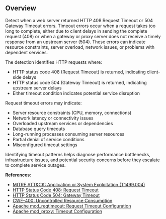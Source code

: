 ## Overview

Detect when a web server returned HTTP 408 Request Timeout or 504 Gateway Timeout errors. Timeout errors occur when a request takes too long to complete, either due to client delays in sending the complete request (408) or when a gateway or proxy server does not receive a timely response from an upstream server (504). These errors can indicate resource constraints, server overload, network issues, or problems with dependent services.

The detection identifies HTTP requests where:
- HTTP status code 408 (Request Timeout) is returned, indicating client-side delays
- HTTP status code 504 (Gateway Timeout) is returned, indicating upstream server delays
- Either timeout condition indicates potential service disruption

Request timeout errors may indicate:
- Server resource constraints (CPU, memory, connections)
- Network latency or connectivity issues
- Overloaded upstream services or dependencies
- Database query timeouts
- Long-running processes consuming server resources
- Partial denial of service conditions
- Misconfigured timeout settings

Identifying timeout patterns helps diagnose performance bottlenecks, infrastructure issues, and potential security concerns before they escalate to complete service outages.

**References**:
- [MITRE ATT&CK: Application or System Exploitation (T1499.004)](https://attack.mitre.org/techniques/T1499/004/)
- [HTTP Status Code 408: Request Timeout](https://developer.mozilla.org/en-US/docs/Web/HTTP/Status/408)
- [HTTP Status Code 504: Gateway Timeout](https://developer.mozilla.org/en-US/docs/Web/HTTP/Status/504)
- [CWE-400: Uncontrolled Resource Consumption](https://cwe.mitre.org/data/definitions/400.html)
- [Apache mod_reqtimeout: Request Timeout Configuration](https://httpd.apache.org/docs/2.4/mod/mod_reqtimeout.html)
- [Apache mod_proxy: Timeout Configuration](https://httpd.apache.org/docs/2.4/mod/mod_proxy.html) 